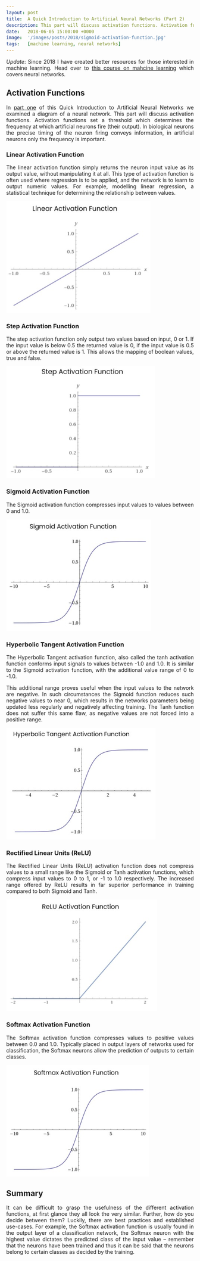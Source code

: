 ```yaml
---
layout: post
title:  A Quick Introduction to Artificial Neural Networks (Part 2)
description: This part will discuss activation functions. Activation functions set a threshold which determines the frequency at which artificial neurons fire (their output). In biological neurons...
date:   2018-06-05 15:00:00 +0000
image:  '/images/posts/2018/sigmoid-activation-function.jpg'
tags:   [machine learning, neural networks]
---
```


<style>p { text-align: justify; }</style>

*Update*: Since 2018 I have created better resources for those interested in machine learning. Head over to <a href="https://security.kiwi">this course on mahcine learning</a> which covers neural networks.

## Activation Functions
In [part one](/a-quick-introduction-to-artificial-neural-networks-part-1) of this Quick Introduction to Artificial Neural Networks we examined a diagram of a neural network. This part will discuss activation functions. Activation functions set a threshold which determines the frequency at which artificial neurons fire (their output). In biological neurons the precise timing of the neuron firing conveys information, in artificial neurons only the frequency is important.

### Linear Activation Function
The linear activation function simply returns the neuron input value as its output value, without manipulating it at all. This type of activation function is often used where regression is to be applied, and the network is to learn to output numeric values. For example, modelling linear regression, a statistical technique for determining the relationship between values.

![](/images/posts/2018/linear-activation-function.jpg)

### Step Activation Function
The step activation function only output two values based on input, 0 or 1. If the input value is below 0.5 the returned value is 0, if the input value is 0.5 or above the returned value is 1. This allows the mapping of boolean values, true and false.

![](/images/posts/2018/step-activation-function.jpg)

### Sigmoid Activation Function
The Sigmoid activation function compresses input values to values between 0 and 1.0.

![](/images/posts/2018/sigmoid-activation-function.jpg)

### Hyperbolic Tangent Activation Function
The Hyperbolic Tangent activation function, also called the tanh activation function conforms input signals to values between -1.0 and 1.0. It is similar to the Sigmoid activation function, with the additional value range of 0 to -1.0.

This additional range proves useful when the input values to the network are negative. In such circumstances the Sigmoid function reduces such negative values to near 0, which results in the networks parameters being updated less regularly and negatively affecting training. The Tanh function does not suffer this same flaw, as negative values are not forced into a positive range.

![](/images/posts/2018/hyperbolic-tangent-activation-function.jpg)

### Rectified Linear Units (ReLU)
The Rectified Linear Units (ReLU) activation function does not compress values to a small range like the Sigmoid or Tanh activation functions, which compress input values to 0 to 1, or -1 to 1.0 respectively. The increased range offered by ReLU results in far superior performance in training compared to both Sigmoid and Tanh.

![](/images/posts/2018/ReLU-activation-function.jpg)

### Softmax Activation Function
The Softmax activation function compresses values to positive values between 0.0 and 1.0. Typically placed in output layers of networks used for classification, the Softmax neurons allow the prediction of outputs to certain classes.

![](/images/posts/2018/softmax-activation-function.jpg)
 
## Summary
It can be difficult to grasp the usefulness of the different activation functions, at first glance they all look the very similar. Further, how do you decide between them? Luckily, there are best practices and established use-cases. For example, the Softmax activation function is usually found in the output layer of a classification network, the Softmax neuron with the highest value dictates the predicted class of the input value – remember that the neurons have been trained and thus it can be said that the neurons belong to certain classes as decided by the training.